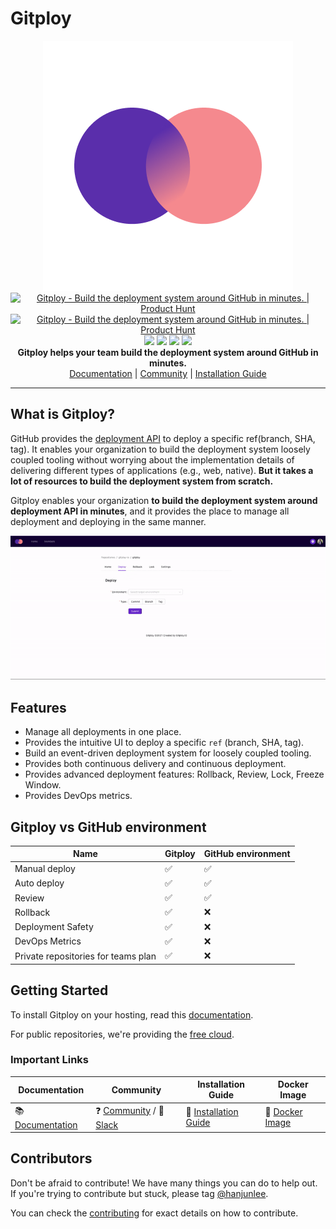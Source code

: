 # Gitploy 

<p align="center">
  <img src="./images/logo.png"><br/>
  <a href="https://www.producthunt.com/posts/gitploy?utm_source=badge-featured&utm_medium=badge&utm_souce=badge-gitploy" target="_blank"><img src="https://api.producthunt.com/widgets/embed-image/v1/featured.svg?post_id=322626&theme=light" alt="Gitploy - Build the deployment system around GitHub in minutes. | Product Hunt" style="width: 250px; height: 54px;" width="250" height="54" /></a>
  <a href="https://www.producthunt.com/posts/gitploy?utm_source=badge-top-post-badge&utm_medium=badge&utm_souce=badge-gitploy" target="_blank"><img src="https://api.producthunt.com/widgets/embed-image/v1/top-post-badge.svg?post_id=322626&theme=light&period=daily" alt="Gitploy - Build the deployment system around GitHub in minutes. | Product Hunt" style="width: 250px; height: 54px;" width="250" height="54" /></a>
  <br/>  
  <img src="https://img.shields.io/github/v/release/gitploy-io/gitploy?display_name=release">
  <img src="https://img.shields.io/github/v/release/gitploy-io/gitploy?include_prereleases&label=pre-release">
  <img src="https://github.com/gitploy-io/gitploy/actions/workflows/test.yaml/badge.svg">
  <img src="https://github.com/gitploy-io/gitploy/actions/workflows/publish.yaml/badge.svg"><br/>
  <b>Gitploy helps your team build the deployment system around GitHub in minutes.</b><br/>
  <a href="https://www.gitploy.io/docs/">Documentation</a> | <a href="https://github.com/gitploy-io/gitploy/discussions">Community</a> | <a href="https://www.gitploy.io/docs/tasks/installation/">Installation Guide</a>
</p>

---

## What is Gitploy?

GitHub provides the [deployment API](https://docs.github.com/en/rest/reference/deployments#deployments) to deploy a specific ref(branch, SHA, tag). It enables your organization to build the deployment system loosely coupled tooling without worrying about the implementation details of delivering different types of applications (e.g., web, native). **But it takes a lot of resources to build the deployment system from scratch.**

Gitploy enables your organization **to build the deployment system around deployment API in minutes**, and it provides the place to manage all deployment and deploying in the same manner. 

![Gitploy Demo](./images/gitploy-v2.gif)


## Features

* Manage all deployments in one place.
* Provides the intuitive UI to deploy a specific `ref` (branch, SHA, tag).
* Build an event-driven deployment system for loosely coupled tooling.
* Provides both continuous delivery and continuous deployment.
* Provides advanced deployment features: Rollback, Review, Lock, Freeze Window.
* Provides DevOps metrics.

## Gitploy vs GitHub environment

Name        | Gitploy | GitHub environment
---         |---      |---
Manual deploy                | ✅ | ✅
Auto deploy                  | ✅ | ✅
Review                       | ✅ | ✅
Rollback                     | ✅ | ❌
Deployment Safety            | ✅ | ❌
DevOps Metrics               | ✅ | ❌
Private repositories for teams plan | ✅ | ❌ 

## Getting Started

To install Gitploy on your hosting, read this [documentation](https://www.gitploy.io/docs/tasks/installation/). 

For public repositories, we're providing the [free cloud](https://cloud.gitploy.io/).

### Important Links

Documentation | Community | Installation Guide | Docker Image
--- |--- |--- |---
📚 [Documentation](https://www.gitploy.io/docs/) |❓ [Community](https://github.com/gitploy-io/gitploy/discussions) / 💬 [Slack](https://join.slack.com/t/gitploy/shared_invite/zt-112wz7qtz-HuZXMM_DaEEo1VDdsCUSRg)|📖 [Installation Guide](https://www.gitploy.io/docs/tasks/installation/) |🐋 [Docker Image](https://hub.docker.com/repository/docker/gitployio/gitploy)

## Contributors

Don't be afraid to contribute! We have many things you can do to help out. If you're trying to contribute but stuck, please tag [@hanjunlee](https://github.com/hanjunlee).

You can check the [contributing](./CONTRIBUTING.md) for exact details on how to contribute.
